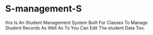 # S-management-S
this Is An Student Management System Built For Classes To Manage Student Records As Well As To You Can Edit The student Data Too.
